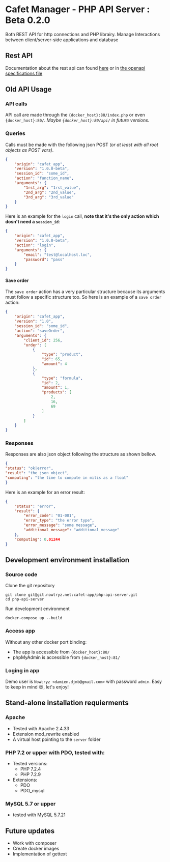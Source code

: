 # Cafet Manager - PHP API Server : Beta 0.2.0

Both REST API for http connections and PHP librairy. Manage Interactions between client/server-side applications and database

## Rest API

Documentation about the rest api can found [here](http://cafet-app.static.nowtryz.net/php-api-server/) or in [the openapi specifications file](./openapi.yml)
## Old API Usage

### API calls
API call are made through the `{docker_host}:80/index.php` or even `{docker_host}:80/`. *Maybe `{docker_host}:80/api/` in future versions.*

### Queries
Calls must be made with the following json POST *(or at least with all root objects as POST vars)*.
```json
{
    "origin": "cafet_app",
    "version": "1.0.0-beta",
    "session_id": "some_id",
    "action": "function_name",
    "arguments": {
        "1rst_arg": "1rst_value",
        "2nd_arg": "2nd_value",
        "3rd_arg": "3rd_value"
    }
}
```

Here is an example for the `login` call, **note that it's the only action which dosn't need a `session_id`**:
```json
{
    "origin": "cafet_app",
    "version": "1.0.0-beta",
    "action": "login",
    "arguments": {
        "email": "test@localhost.loc",
        "password": "pass"
    }
}
```

#### Save order
The `save order` action has a very particular structure because its arguments must follow a specific structure too. So here is an example of a `save order` action:
```json
{
    "origin": "cafet_app",
    "version": "1.0",
    "session_id": "some_id",
    "action": "saveOrder",
    "arguments": {
        "client_id": 256,
        "order": [
            {
                "type": "product",
                "id": 65,
                "amount": 4
            },
            {
                "type": "formula",
                "id": 2,
                "amount": 1,
                "products": [
                    2,
                    16,
                    69
                ]
            }
        ]
    }
}
```

### Responses
Responses are also json object following the structure as shown bellow.
```json
{
"status": "ok|error",
"result": "the_json_object",
"computing": "the time to compute in milis as a float"
}
```

Here is an example for an error result:
```json
{
    "status": "error",
    "result": {
        "error_code": "01-001",
        "error_type": "the error type",
        "error_message": "some message",
        "additional_message": "additional_message"
    },
    "computing": 0.01244
}
```

## Development environment installation

### Source code
Clone the git repository
```
git clone git@git.nowtryz.net:cafet-app/php-api-server.git
cd php-api-server
```

Run development environment
```
docker-compose up --build
```

### Access app
Without any other docker port binding:
- The app is accessible from `{docker_host}:80/`
- phpMyAdmin is accessible from `{docker_host}:81/`

### Loging in app
Demo user is `Nowtryz <damien.djmb@gmail.com>` with password `admin`. Easy to keep in mind :wink:, let's enjoy!



## Stand-alone installation requierments

### Apache
- Tested with Apache 2.4.33
- Extension mod_rewrite enabled
- A virtual host pointing to the `server` folder

### PHP 7.2 or upper with PDO, tested with:
- Tested versions:
    - PHP 7.2.4
    - PHP 7.2.9
- Extensions:
    - PDO
    - PDO_mysql

### MySQL 5.7 or upper
- tested with MySQL 5.7.21



## Future updates

- Work with composer
- Create docker images
- Implementation of gettext